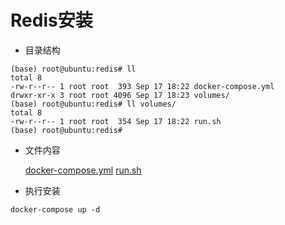 # Redis安装  

* 目录结构  

``` text
(base) root@ubuntu:redis# ll
total 8
-rw-r--r-- 1 root root  393 Sep 17 18:22 docker-compose.yml
drwxr-xr-x 3 root root 4096 Sep 17 18:23 volumes/
(base) root@ubuntu:redis# ll volumes/
total 8
-rw-r--r-- 1 root root  354 Sep 17 18:22 run.sh
(base) root@ubuntu:redis#
```

* 文件内容  

    [docker-compose.yml](../dockerFile/redis/docker-compose.yml)
    [run.sh](../dockerFile/redis/volumes/run.sh)
    
* 执行安装  

``` text
docker-compose up -d
```
